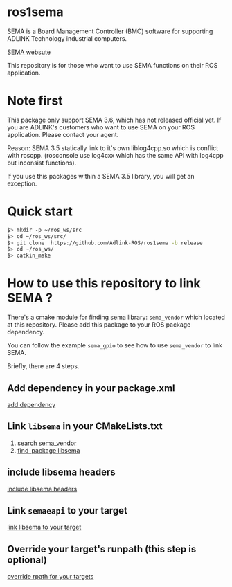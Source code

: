 # ros1sema

SEMA is a Board Management Controller (BMC) software for supporting ADLINK Technology industrial computers.

[SEMA websute](https://www.adlinktech.com/Products/Industrial_IoT_and_Cloud_solutions/SEMA_Smart_Embedded_Management_Agent/SEMA?lang=en)

This repository is for those who want to use SEMA functions on their ROS application.

# Note first

This package only support SEMA 3.6, which has not released official yet. If you are ADLINK's customers who want to use SEMA on your ROS application. Please contact your agent.

Reason: SEMA 3.5 statically link to it's own liblog4cpp.so which is conflict with roscpp. (rosconsole use log4cxx which has the same API with log4cpp but inconsist functions).

If you use this packages within a SEMA 3.5 library, you will get an exception.

# Quick start

```bash
$> mkdir -p ~/ros_ws/src
$> cd ~/ros_ws/src/
$> git clone  https://github.com/Adlink-ROS/ros1sema -b release
$> cd ~/ros_ws/
$> catkin_make
```

# How to use this repository to link SEMA ?

There's a cmake module for finding sema library: `sema_vendor` which located at this repository. Please add this package to your ROS package dependency.

You can follow the example `sema_gpio` to see how to use `sema_vendor` to link SEMA.

Briefly, there are 4 steps.

## Add dependency in your package.xml

[add dependency](https://github.com/Adlink-ROS/ros1sema/blob/1df3b170932971b1e6c566675773ea11e022873e/sema_gpio/package.xml#L18)

## Link `libsema` in your CMakeLists.txt

1. [search sema_vendor](https://github.com/Adlink-ROS/ros1sema/blob/1df3b170932971b1e6c566675773ea11e022873e/sema_gpio/CMakeLists.txt#L19)
2. [find_package libsema](https://github.com/Adlink-ROS/ros1sema/blob/1df3b170932971b1e6c566675773ea11e022873e/sema_gpio/CMakeLists.txt#L21)

## include libsema headers

[include libsema headers](https://github.com/Adlink-ROS/ros1sema/blob/1df3b170932971b1e6c566675773ea11e022873e/sema_gpio/CMakeLists.txt#L23)

## Link `semaeapi` to your target

[link libsema to your target](https://github.com/Adlink-ROS/ros1sema/blob/1df3b170932971b1e6c566675773ea11e022873e/sema_gpio/CMakeLists.txt#L38)

## Override your target's  runpath (this step is optional)

[override rpath for your targets](https://github.com/Adlink-ROS/ros1sema/blob/1df3b170932971b1e6c566675773ea11e022873e/sema_gpio/CMakeLists.txt#L41)
